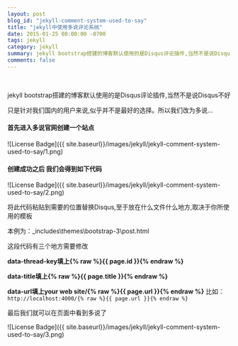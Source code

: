 ```yaml
---
layout: post
blog_id: "jekyll-comment-system-used-to-say"
title: "jekyll中使用多说评论系统"
date: 2015-01-25 00:00:00 -0700
tags: jekyll
category: jekyll
summary: jekyll bootstrap搭建的博客默认使用的是Disqus评论插件,当然不是说Disqus不好,只是针对我们国内的用户来说,似乎并不是最好的选择。所以我们改为多说...
comments: false
---
```

<br>

jekyll bootstrap搭建的博客默认使用的是Disqus评论插件,当然不是说Disqus不好

只是针对我们国内的用户来说,似乎并不是最好的选择。所以我们改为多说...

#### 首先进入多说官网创建一个站点

![License Badge]({{ site.baseurl}}/images/jekyll/jekyll-comment-system-used-to-say/1.png)

#### 创建成功之后 我们会得到如下代码

![License Badge]({{ site.baseurl}}/images/jekyll/jekyll-comment-system-used-to-say/2.png)

将此代码粘贴到需要的位置替换Disqus,至于放在什么文件什么地方,取决于你所使用的模板

本例为：_includes\themes\bootstrap-3\post.html

这段代码有三个地方需要修改

**data-thread-key填上{% raw %}{{ page.id }}{% endraw %}**

**data-title填上{% raw %}{{ page.title }}{% endraw %}**

**data-url填上your web site/{% raw %}{{ page.url }}{% endraw %}** 比如：`http://localhost:4000/{% raw %}{{ page.url }}{% endraw %}`

最后我们就可以在页面中看到多说了

![License Badge]({{ site.baseurl}}/images/jekyll/jekyll-comment-system-used-to-say/3.png)